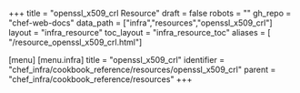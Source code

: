 +++
title = "openssl_x509_crl Resource"
draft = false
robots = ""
gh_repo = "chef-web-docs"
data_path = ["infra","resources","openssl_x509_crl"]
layout = "infra_resource"
toc_layout = "infra_resource_toc"
aliases = [ "/resource_openssl_x509_crl.html"]

[menu]
  [menu.infra]
    title = "openssl_x509_crl"
    identifier = "chef_infra/cookbook_reference/resources/openssl_x509_crl"
    parent = "chef_infra/cookbook_reference/resources"
+++

<!-- The contents of this page are automatically generated from the openssl_x509_crl.yaml file in the data directory. -->
<!-- To suggest a change, edit the https://github.com/chef/chef/blob/main/lib/chef/resource/openssl_x509_crl.rb file
      and submit a pull request to the https://github.com/chef/chef repository. -->
